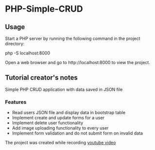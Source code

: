 # PHP-Simple-CRUD

## Usage

Start a PHP server by running the following command in the project directory:

php -S localhost:8000

Open a web browser and go to http://localhost:8000 to view the project.

## Tutorial creator's notes
Simple PHP CRUD application with data saved in JSON file

### Features

 - Read users JSON file and display data in bootstrap table
 - Implement create and update forms for a user
 - Implement delete user functionality
 - Add image uploading functionality to every user
 - Implement form validation and do not submit form on invalid data

The project was created while recording [youtube video](https://youtu.be/DWHZSkn5paQ)




